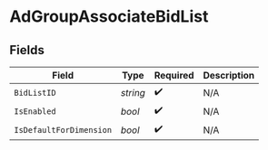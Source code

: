 # AdGroupAssociateBidList


## Fields

| Field                   | Type                    | Required                | Description             |
| ----------------------- | ----------------------- | ----------------------- | ----------------------- |
| `BidListID`             | *string*                | :heavy_check_mark:      | N/A                     |
| `IsEnabled`             | *bool*                  | :heavy_check_mark:      | N/A                     |
| `IsDefaultForDimension` | *bool*                  | :heavy_check_mark:      | N/A                     |